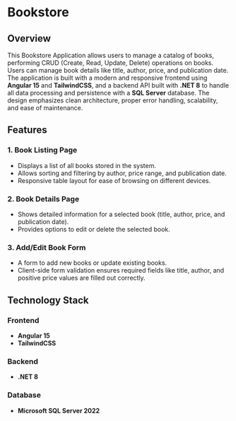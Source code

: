 <div class="markdown prose w-full break-words dark:prose-invert light">
   <h1>Bookstore</h1>
   <h2>Overview</h2>
   <p>This Bookstore Application allows users to manage a catalog of books, performing CRUD (Create, Read, Update, Delete) operations on books. Users can manage book details like title, author, price, and publication date. The application is built with a modern and responsive frontend using <strong>Angular 15</strong> and <strong>TailwindCSS</strong>, and a backend API built with <strong>.NET 8</strong> to handle all data processing and persistence with a <strong>SQL Server</strong> database. The design emphasizes clean architecture, proper error handling, scalability, and ease of maintenance.</p>
   <h2>Features</h2>
   <h3>1. Book Listing Page</h3>
   <ul>
      <li>Displays a list of all books stored in the system.</li>
      <li>Allows sorting and filtering by author, price range, and publication date.</li>
      <li>Responsive table layout for ease of browsing on different devices.</li>
   </ul>
   <h3>2. Book Details Page</h3>
   <ul>
      <li>Shows detailed information for a selected book (title, author, price, and publication date).</li>
      <li>Provides options to edit or delete the selected book.</li>
   </ul>
   <h3>3. Add/Edit Book Form</h3>
   <ul>
      <li>A form to add new books or update existing books.</li>
      <li>Client-side form validation ensures required fields like title, author, and positive price values are filled out correctly.</li>
   </ul>
   <h2>Technology Stack</h2>
   <h3>Frontend</h3>
   <ul>
      <li><strong>Angular 15</strong></li>
      <li><strong>TailwindCSS</strong></li>
   </ul>
   <h3>Backend</h3>
   <ul>
      <li><strong>.NET 8</strong></li>
   </ul>
   <h3>Database</h3>
   <ul>
      <li><strong>Microsoft SQL Server 2022</strong></li>
   </ul>
</div>

